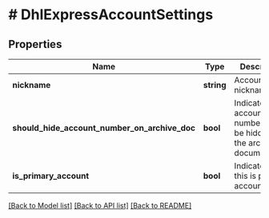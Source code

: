 # # DhlExpressAccountSettings

## Properties

Name | Type | Description | Notes
------------ | ------------- | ------------- | -------------
**nickname** | **string** | Account nickname | [optional]
**should_hide_account_number_on_archive_doc** | **bool** | Indicates if the account number should be hidden on the archive documentation | [optional]
**is_primary_account** | **bool** | Indicates if this is primary account | [optional]

[[Back to Model list]](../../README.md#models) [[Back to API list]](../../README.md#endpoints) [[Back to README]](../../README.md)
